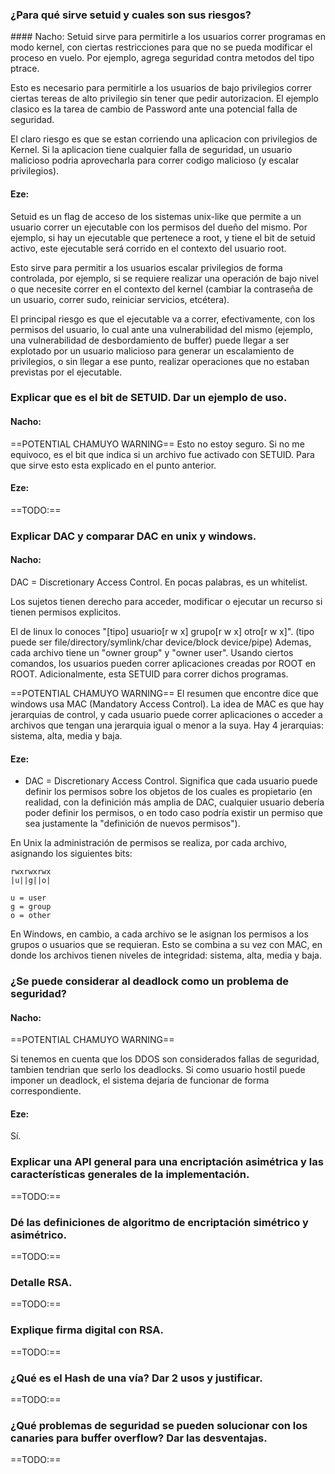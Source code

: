 ﻿### ¿Para qué sirve setuid y cuales son sus riesgos?

#### Nacho:
Setuid sirve para permitirle a los usuarios correr programas en modo kernel, con ciertas restricciones para que no se pueda modificar el proceso en vuelo. Por ejemplo, agrega seguridad contra metodos del tipo ptrace.

Esto es necesario para permitirle a los usuarios de bajo privilegios correr ciertas tereas de alto privilegio sin tener que pedir autorizacion. El ejemplo clasico es la tarea de cambio de Password ante una potencial falla de seguridad.

El claro riesgo es que se estan corriendo una aplicacion con privilegios de Kernel. Si la aplicacion tiene cualquier falla de seguridad, un usuario malicioso podria aprovecharla para correr codigo malicioso (y escalar privilegios).

#### Eze:
Setuid es un flag de acceso de los sistemas unix-like que permite a un usuario correr un ejecutable con los permisos del dueño del mismo. Por ejemplo, si hay un ejecutable que pertenece a root, y tiene el bit de setuid activo, este ejecutable será corrido en el contexto del usuario root.

Esto sirve para permitir a los usuarios escalar privilegios de forma controlada, por ejemplo, si se requiere realizar una operación de bajo nivel o que necesite correr en el contexto del kernel (cambiar la contraseña de un usuario, correr sudo, reiniciar servicios, etcétera).

El principal riesgo es que el ejecutable va a correr, efectivamente, con los permisos del usuario, lo cual ante una vulnerabilidad del mismo (ejemplo, una vulnerabilidad de desbordamiento de buffer) puede llegar a ser explotado por un usuario malicioso para generar un escalamiento de privilegios, o sin llegar a ese punto, realizar operaciones que no estaban previstas por el ejecutable.

### Explicar que es el bit de SETUID. Dar un ejemplo de uso.

#### Nacho:
==POTENTIAL CHAMUYO WARNING==
Esto no estoy seguro. Si no me equivoco, es el bit que indica si un archivo fue activado con SETUID. Para que sirve esto esta explicado en el punto anterior.

#### Eze:
==TODO:==

### Explicar DAC y comparar DAC en unix y windows.

#### Nacho: 
DAC = Discretionary Access Control. En pocas palabras, es un whitelist. 

Los sujetos tienen derecho para acceder, modificar o ejecutar un recurso si tienen permisos explicitos.

El de linux lo conoces "[tipo] usuario[r w x] grupo[r w x] otro[r w x]". (tipo puede ser file/directory/symlink/char device/block device/pipe) Ademas, cada archivo tiene un "owner group" y "owner user". Usando ciertos comandos, los usuarios pueden correr aplicaciones creadas por ROOT en ROOT. Adicionalmente, esta SETUID para correr dichos programas.

==POTENTIAL CHAMUYO WARNING==
El resumen que encontre dice que windows usa MAC (Mandatory Access Control). La idea de MAC es que hay jerarquias de control, y cada usuario puede correr aplicaciones o acceder a archivos que tengan una jerarquia igual o menor a la suya. Hay 4 jerarquias: sistema, alta, media y baja.

#### Eze:

* DAC = Discretionary Access Control. Significa que cada usuario puede definir los permisos sobre los objetos de los cuales es propietario (en realidad, con la definición más amplia de DAC, cualquier usuario debería poder definir los permisos, o en todo caso podría existir un permiso que sea justamente la "definición de nuevos permisos").

En Unix la administración de permisos se realiza, por cada archivo, asignando los siguientes bits:
```
rwxrwxrwx
|u||g||o|

u = user
g = group
o = other
```

En Windows, en cambio, a cada archivo se le asignan los permisos a los grupos o usuarios que se requieran. Esto se combina a su vez con MAC, en donde los archivos tienen niveles de integridad: sistema, alta, media y baja.

### ¿Se puede considerar al deadlock como un problema de seguridad?

#### Nacho:
==POTENTIAL CHAMUYO WARNING==

Si tenemos en cuenta que los DDOS son considerados fallas de seguridad, tambien tendrian que serlo los deadlocks. Si como usuario hostil puede imponer un deadlock, el sistema dejaria de funcionar de forma correspondiente.

#### Eze:

Sí.

### Explicar una API general para una encriptación asimétrica y las características generales de la implementación.

==TODO:==

### Dé las definiciones de algoritmo de encriptación simétrico y asimétrico.

==TODO:==

### Detalle RSA.

==TODO:==

### Explique firma digital con RSA.

==TODO:==

### ¿Qué es el Hash de una vía? Dar 2 usos y justificar.

==TODO:==

### ¿Qué problemas de seguridad se pueden solucionar con los canaries para buffer overflow? Dar las desventajas.

==TODO:==